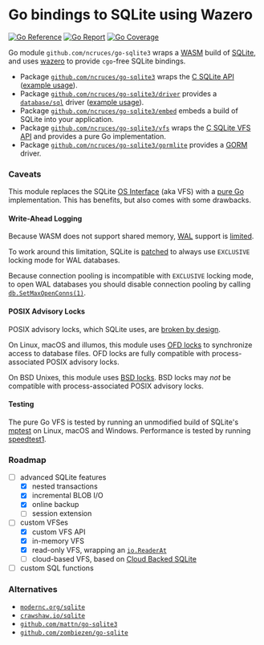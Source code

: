 # Go bindings to SQLite using Wazero

[![Go Reference](https://pkg.go.dev/badge/image)](https://pkg.go.dev/github.com/ncruces/go-sqlite3)
[![Go Report](https://goreportcard.com/badge/github.com/ncruces/go-sqlite3)](https://goreportcard.com/report/github.com/ncruces/go-sqlite3)
[![Go Coverage](https://github.com/ncruces/go-sqlite3/wiki/coverage.svg)](https://github.com/ncruces/go-sqlite3/wiki/Test-coverage-report)

Go module `github.com/ncruces/go-sqlite3` wraps a [WASM](https://webassembly.org/) build of [SQLite](https://sqlite.org/),
and uses [wazero](https://wazero.io/) to provide `cgo`-free SQLite bindings.

- Package [`github.com/ncruces/go-sqlite3`](https://pkg.go.dev/github.com/ncruces/go-sqlite3)
wraps the [C SQLite API](https://www.sqlite.org/cintro.html)
([example usage](https://pkg.go.dev/github.com/ncruces/go-sqlite3#example-package)).
- Package [`github.com/ncruces/go-sqlite3/driver`](https://pkg.go.dev/github.com/ncruces/go-sqlite3/driver)
provides a [`database/sql`](https://pkg.go.dev/database/sql) driver
([example usage](https://pkg.go.dev/github.com/ncruces/go-sqlite3/driver#example-package)).
- Package [`github.com/ncruces/go-sqlite3/embed`](https://pkg.go.dev/github.com/ncruces/go-sqlite3/embed)
embeds a build of SQLite into your application.
- Package [`github.com/ncruces/go-sqlite3/vfs`](https://pkg.go.dev/github.com/ncruces/go-sqlite3/vfs)
wraps the [C SQLite VFS API](https://www.sqlite.org/vfs.html) and provides a pure Go implementation.
- Package [`github.com/ncruces/go-sqlite3/gormlite`](https://pkg.go.dev/github.com/ncruces/go-sqlite3/gormlite)
provides a [GORM](https://gorm.io) driver.

### Caveats

This module replaces the SQLite [OS Interface](https://www.sqlite.org/vfs.html)
(aka VFS) with a [pure Go](vfs/) implementation.
This has benefits, but also comes with some drawbacks.

#### Write-Ahead Logging

Because WASM does not support shared memory,
[WAL](https://www.sqlite.org/wal.html) support is [limited](https://www.sqlite.org/wal.html#noshm).

To work around this limitation, SQLite is [patched](sqlite3/locking_mode.patch)
to always use `EXCLUSIVE` locking mode for WAL databases.

Because connection pooling is incompatible with `EXCLUSIVE` locking mode,
to open WAL databases you should disable connection pooling by calling
[`db.SetMaxOpenConns(1)`](https://pkg.go.dev/database/sql#DB.SetMaxOpenConns).

#### POSIX Advisory Locks

POSIX advisory locks, which SQLite uses, are
[broken by design](https://www.sqlite.org/src/artifact/90c4fa?ln=1073-1161).

On Linux, macOS and illumos, this module uses
[OFD locks](https://www.gnu.org/software/libc/manual/html_node/Open-File-Description-Locks.html)
to synchronize access to database files.
OFD locks are fully compatible with process-associated POSIX advisory locks.

On BSD Unixes, this module uses
[BSD locks](https://man.freebsd.org/cgi/man.cgi?query=flock&sektion=2).
BSD locks may _not_ be compatible with process-associated POSIX advisory locks.

#### Testing

The pure Go VFS is tested by running an unmodified build of SQLite's
[mptest](https://github.com/sqlite/sqlite/blob/master/mptest/mptest.c)
on Linux, macOS and Windows.
Performance is tested by running
[speedtest1](https://github.com/sqlite/sqlite/blob/master/test/speedtest1.c).

### Roadmap

- [ ] advanced SQLite features
  - [x] nested transactions
  - [x] incremental BLOB I/O
  - [x] online backup
  - [ ] session extension
- [ ] custom VFSes
  - [x] custom VFS API
  - [x] in-memory VFS
  - [x] read-only VFS, wrapping an [`io.ReaderAt`](https://pkg.go.dev/io#ReaderAt)
  - [ ] cloud-based VFS, based on [Cloud Backed SQLite](https://sqlite.org/cloudsqlite/doc/trunk/www/index.wiki)
- [ ] custom SQL functions

### Alternatives

- [`modernc.org/sqlite`](https://pkg.go.dev/modernc.org/sqlite)
- [`crawshaw.io/sqlite`](https://pkg.go.dev/crawshaw.io/sqlite)
- [`github.com/mattn/go-sqlite3`](https://pkg.go.dev/github.com/mattn/go-sqlite3)
- [`github.com/zombiezen/go-sqlite`](https://pkg.go.dev/github.com/zombiezen/go-sqlite)